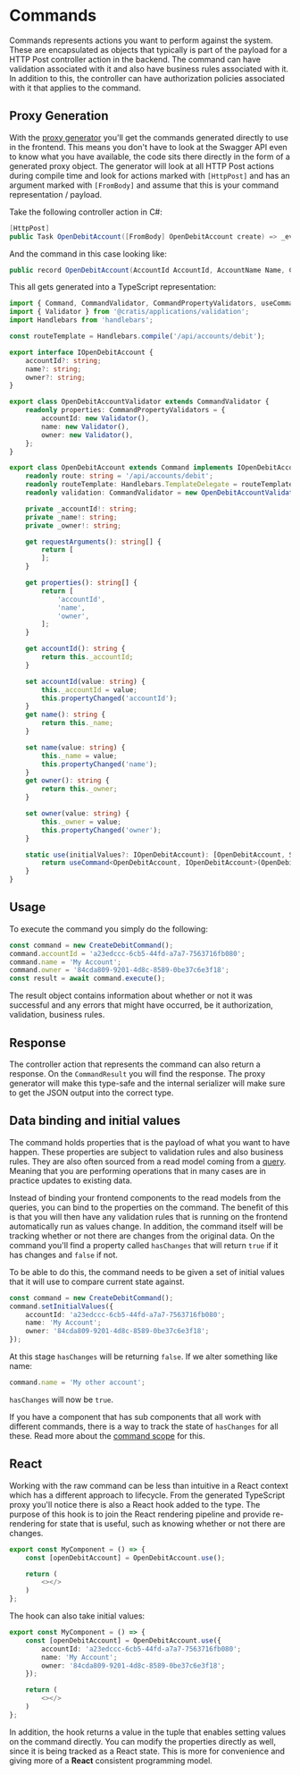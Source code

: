 # Commands

Commands represents actions you want to perform against the system.
These are encapsulated as objects that typically is part of the payload for a HTTP Post controller action in the backend.
The command can have validation associated with it and also have business rules associated with it.
In addition to this, the controller can have authorization policies associated with it that applies to the command.

## Proxy Generation

With the [proxy generator](./proxy-generation.md) you'll get the commands generated directly to use in the frontend.
This means you don't have to look at the Swagger API even to know what you have available, the code sits there directly
in the form of a generated proxy object. The generator will look at all HTTP Post actions during compile time and
look for actions marked with `[HttpPost]` and has an argument marked with `[FromBody]` and assume that this is your command
representation / payload.

Take the following controller action in C#:

```csharp
[HttpPost]
public Task OpenDebitAccount([FromBody] OpenDebitAccount create) => _eventLog.Append(create.AccountId, new DebitAccountOpened(create.Name, create.Owner));
````

And the command in this case looking like:

```csharp
public record OpenDebitAccount(AccountId AccountId, AccountName Name, CustomerId Owner);
```

This all gets generated into a TypeScript representation:

```typescript
import { Command, CommandValidator, CommandPropertyValidators, useCommand, SetCommandValues } from '@cratis/applications/commands';
import { Validator } from '@cratis/applications/validation';
import Handlebars from 'handlebars';

const routeTemplate = Handlebars.compile('/api/accounts/debit');

export interface IOpenDebitAccount {
    accountId?: string;
    name?: string;
    owner?: string;
}

export class OpenDebitAccountValidator extends CommandValidator {
    readonly properties: CommandPropertyValidators = {
        accountId: new Validator(),
        name: new Validator(),
        owner: new Validator(),
    };
}

export class OpenDebitAccount extends Command implements IOpenDebitAccount {
    readonly route: string = '/api/accounts/debit';
    readonly routeTemplate: Handlebars.TemplateDelegate = routeTemplate;
    readonly validation: CommandValidator = new OpenDebitAccountValidator();

    private _accountId!: string;
    private _name!: string;
    private _owner!: string;

    get requestArguments(): string[] {
        return [
        ];
    }

    get properties(): string[] {
        return [
            'accountId',
            'name',
            'owner',
        ];
    }

    get accountId(): string {
        return this._accountId;
    }

    set accountId(value: string) {
        this._accountId = value;
        this.propertyChanged('accountId');
    }
    get name(): string {
        return this._name;
    }

    set name(value: string) {
        this._name = value;
        this.propertyChanged('name');
    }
    get owner(): string {
        return this._owner;
    }

    set owner(value: string) {
        this._owner = value;
        this.propertyChanged('owner');
    }

    static use(initialValues?: IOpenDebitAccount): [OpenDebitAccount, SetCommandValues<IOpenDebitAccount>] {
        return useCommand<OpenDebitAccount, IOpenDebitAccount>(OpenDebitAccount, initialValues);
    }
}
```

## Usage

To execute the command you simply do the following:

```typescript
const command = new CreateDebitCommand();
command.accountId = 'a23edccc-6cb5-44fd-a7a7-7563716fb080';
command.name = 'My Account';
command.owner = '84cda809-9201-4d8c-8589-0be37c6e3f18';
const result = await command.execute();
```

The result object contains information about whether or not it was successful and any errors that might have occurred, be it
authorization, validation, business rules.

## Response

The controller action that represents the command can also return a response.
On the `CommandResult` you will find the response. The proxy generator will make this
type-safe and the internal serializer will make sure to get the JSON output into the
correct type.

## Data binding and initial values

The command holds properties that is the payload of what you want to have happen.
These properties are subject to validation rules and also business rules.
They are also often sourced from a read model coming from a [query](./queries.md).
Meaning that you are performing operations that in many cases are in practice updates
to existing data.

Instead of binding your frontend components to the read models from the queries, you
can bind to the properties on the command. The benefit of this is that you will then
have any validation rules that is running on the frontend automatically run as values
change. In addition, the command itself will be tracking whether or not there are changes
from the original data. On the command you'll find a property called `hasChanges` that
will return `true` if it has changes and `false` if not.

To be able to do this, the command needs to be given a set of initial values that it will
use to compare current state against.

```typescript
const command = new CreateDebitCommand();
command.setInitialValues({
    accountId: 'a23edccc-6cb5-44fd-a7a7-7563716fb080';
    name: 'My Account';
    owner: '84cda809-9201-4d8c-8589-0be37c6e3f18';
});
```

At this stage `hasChanges` will be returning `false`.
If we alter something like name:

```typescript
command.name = 'My other account';
```

`hasChanges` will now be `true`.

If you have a component that has sub components that all work with different commands,
there is a way to track the state of `hasChanges` for all these. Read more about the [command scope](./command-scope.md) for this.

## React

Working with the raw command can be less than intuitive in a React context which has a different
approach to lifecycle. From the generated TypeScript proxy you'll notice there is also a React hook added to the type.
The purpose of this hook is to join the React rendering pipeline and provide re-rendering for state
that is useful, such as knowing whether or not there are changes.

```typescript
export const MyComponent = () => {
    const [openDebitAccount] = OpenDebitAccount.use();

    return (
        <></>
    )
};
```

The hook can also take initial values:

```typescript
export const MyComponent = () => {
    const [openDebitAccount] = OpenDebitAccount.use({
        accountId: 'a23edccc-6cb5-44fd-a7a7-7563716fb080';
        name: 'My Account';
        owner: '84cda809-9201-4d8c-8589-0be37c6e3f18';
    });

    return (
        <></>
    )
};
```

In addition, the hook returns a value in the tuple that enables setting values on the command directly.
You can modify the properties directly as well, since it is being tracked as a React state. This is more
for convenience and giving more of a **React** consistent programming model.
